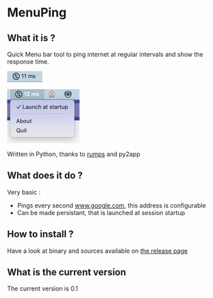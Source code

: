 # MenuPing

## What it is ?
Quick Menu bar tool to ping internet at regular intervals and show the response time.

![](images/screenshot0.png)

![](images/screenshot1.png)

Written in Python, thanks to [rumps](https://github.com/jaredks/rumps) and py2app

## What does it do ? 

Very basic :

* Pings every second www.google.com, this address is configurable
* Can be made persistant, that is launched at session startup

## How to install ?

Have a look at binary and sources available on [the release page](https://github.com/julienbordet/MenuPing/releases/)


## What is the current version

The current version is 0.1
